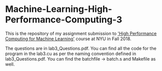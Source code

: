 # Machine-Learning-High-Performance-Computing-3

This is the repository of my assignment submission to ['High Performance Computing for Machine Learning'](https://cs.nyu.edu/courses/fall18/CSCI-GA.3033-022/) course at NYU in Fall 2018.


The questions are in lab3_Questions.pdf. You can find all the code for the program in the lab3.cu as per the naming convention defined in lab3_Questions.pdf. You can find the batchfile -> batch.s and Makefile as well.

